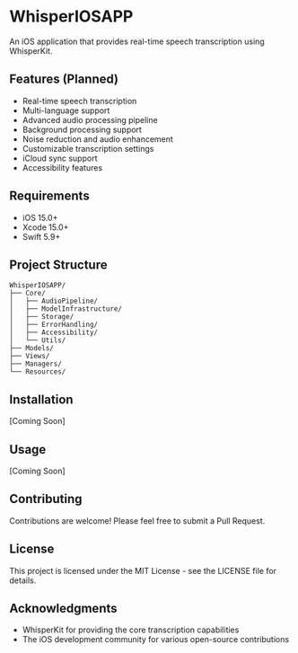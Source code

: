 # WhisperIOSAPP

An iOS application that provides real-time speech transcription using WhisperKit.

## Features (Planned)

- Real-time speech transcription
- Multi-language support
- Advanced audio processing pipeline
- Background processing support
- Noise reduction and audio enhancement
- Customizable transcription settings
- iCloud sync support
- Accessibility features

## Requirements

- iOS 15.0+
- Xcode 15.0+
- Swift 5.9+

## Project Structure

```
WhisperIOSAPP/
├── Core/
│   ├── AudioPipeline/
│   ├── ModelInfrastructure/
│   ├── Storage/
│   ├── ErrorHandling/
│   ├── Accessibility/
│   └── Utils/
├── Models/
├── Views/
├── Managers/
└── Resources/
```

## Installation

[Coming Soon]

## Usage

[Coming Soon]

## Contributing

Contributions are welcome! Please feel free to submit a Pull Request.

## License

This project is licensed under the MIT License - see the LICENSE file for details.

## Acknowledgments

- WhisperKit for providing the core transcription capabilities
- The iOS development community for various open-source contributions